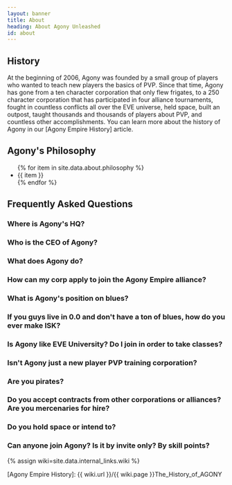 ```yaml
---
layout: banner
title: About
heading: About Agony Unleashed
id: about
---
```


## History

At the beginning of 2006, Agony was founded by a small group of players
who wanted to teach new players the basics of PVP.
Since that time, Agony has gone from a ten character corporation that only flew frigates,
to a 250 character corporation that has participated in four alliance tournaments,
fought in countless conflicts all over the EVE universe,
held space, built an outpost, taught thousands and thousands of players about PVP,
and countless other accomplishments.
You can learn more about the history of Agony in our [Agony Empire History] article.

## Agony's Philosophy

<ul>
{% for item in site.data.about.philosophy %}
  <li>{{ item }}</li>
{% endfor %}
</ul>

## Frequently Asked Questions

### Where is Agony's HQ?

### Who is the CEO of Agony?

### What does Agony do?

### How can my corp apply to join the Agony Empire alliance?

### What is Agony's position on blues?

### If you guys live in 0.0 and don't have a ton of blues, how do you ever make ISK?

### Is Agony like EVE University? Do I join in order to take classes?

### Isn't Agony just a new player PVP training corporation?

### Are you pirates?

### Do you accept contracts from other corporations or alliances? Are you mercenaries for hire?

### Do you hold space or intend to?

### Can anyone join Agony? Is it by invite only? By skill points?

{% assign wiki=site.data.internal_links.wiki %}

[Agony Empire History]: {{ wiki.url }}/{{ wiki.page }}The_History_of_AGONY
